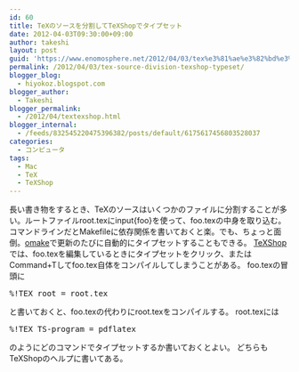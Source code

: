 ```yaml
---
id: 60
title: TeXのソースを分割してTeXShopでタイプセット
date: 2012-04-03T09:30:00+09:00
author: takeshi
layout: post
guid: 'https://www.enomosphere.net/2012/04/03/tex%e3%81%ae%e3%82%bd%e3%83%bc%e3%82%b9%e3%82%92%e5%88%86%e5%89%b2%e3%81%97%e3%81%a6texshop%e3%81%a7%e3%82%bf%e3%82%a4%e3%83%97%e3%82%bb%e3%83%83%e3%83%88/'
permalink: /2012/04/03/tex-source-division-texshop-typeset/
blogger_blog:
  - hiyokoz.blogspot.com
blogger_author:
  - Takeshi
blogger_permalink:
  - /2012/04/textexshop.html
blogger_internal:
  - /feeds/832545220475396382/posts/default/6175617456803528037
categories:
  - コンピュータ
tags:
  - Mac
  - TeX
  - TeXShop
---
```

長い書き物をするとき、TeXのソースはいくつかのファイルに分割することが多い。ルートファイルroot.texにinput{foo}を使って、foo.texの中身を取り込む。
コマンドラインだとMakefileに依存関係を書いておくと楽。でも、ちょっと面倒。<a href="http://d.hatena.ne.jp/hayamiz/20081208/1228727272">omake</a>で更新のたびに自動的にタイプセットすることもできる。
<a href="http://pages.uoregon.edu/koch/texshop/">TeXShop</a>では、foo.texを編集しているときにタイプセットをクリック、またはCommand+Tしてfoo.tex自体をコンパイルしてしまうことがある。
foo.texの冒頭に
<pre>%!TEX root = root.tex</pre>
と書いておくと、foo.texの代わりにroot.texをコンパイルする。
root.texには
<pre>%!TEX TS-program = pdflatex</pre>
のようにどのコマンドでタイプセットするか書いておくとよい。
どちらもTeXShopのヘルプに書いてある。